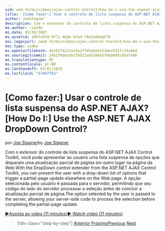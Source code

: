 ```yaml
---
uid: web-forms/videos/ajax-control-toolkit/how-do-i-use-the-aspnet-ajax-dropdown-control
title: '[Como fazer:] Usar o controle de lista suspensa do ASP.NET AJAX? | Microsoft Docs'
author: JoeStagner
description: Com o extensor do controle de lista suspensa do ASP.NET AJAX Control Toolkit, você pode apresentar ao usuário uma lista suspensa de opções que disparam um parcial-pa...
ms.author: riande
ms.date: 03/30/2007
ms.assetid: a997a9f8-9f71-4b9e-b7ed-f8e3a0daa576
msc.legacyurl: /web-forms/videos/ajax-control-toolkit/how-do-i-use-the-aspnet-ajax-dropdown-control
msc.type: video
ms.openlocfilehash: 8e253f4213af4a1ffe5e5ee133dec931fcf4a46d
ms.sourcegitcommit: 24b1f6decbb17bb22a45166e5fdb0845c65af498
ms.translationtype: MT
ms.contentlocale: pt-BR
ms.lasthandoff: 03/01/2019
ms.locfileid: "57047763"
---
```

<a name="how-do-i-use-the-aspnet-ajax-dropdown-control"></a><span data-ttu-id="1a269-104">[Como fazer:] Usar o controle de lista suspensa do ASP.NET AJAX?</span><span class="sxs-lookup"><span data-stu-id="1a269-104">[How Do I:] Use the ASP.NET AJAX DropDown Control?</span></span>
====================
<span data-ttu-id="1a269-105">por [Joe Stagner](https://github.com/JoeStagner)</span><span class="sxs-lookup"><span data-stu-id="1a269-105">by [Joe Stagner](https://github.com/JoeStagner)</span></span>

<span data-ttu-id="1a269-106">Com o extensor do controle de lista suspensa do ASP.NET AJAX Control Toolkit, você pode apresentar ao usuário uma lista suspensa de opções que disparam uma atualização parcial de página em outro lugar na página da Web.</span><span class="sxs-lookup"><span data-stu-id="1a269-106">With the DropDown control extender from the ASP.NET AJAX Control Toolkit, you can present the user with a drop-down list of options that trigger a partial-page update elsewhere on the Web page.</span></span> <span data-ttu-id="1a269-107">A opção selecionada pelo usuário é passada para o servidor, permitindo que seu código do lado do servidor processar a seleção antes de concluir a atualização parcial de página.</span><span class="sxs-lookup"><span data-stu-id="1a269-107">The option selected by the user is passed to the server, allowing your server-side code to process the selection before completing the partial-page update.</span></span>

[<span data-ttu-id="1a269-108">&#9654;Assista ao vídeo (11 minutos)</span><span class="sxs-lookup"><span data-stu-id="1a269-108">&#9654; Watch video (11 minutes)</span></span>](https://channel9.msdn.com/Blogs/ASP-NET-Site-Videos/how-do-i-use-the-aspnet-ajax-dropdown-control)

> [!div class="step-by-step"]
> <span data-ttu-id="1a269-109">[Anterior](how-do-i-configure-the-aspnet-ajax-calendar-control.md)
> [Próximo](how-do-i-use-the-aspnet-ajax-maskededit-controls.md)</span><span class="sxs-lookup"><span data-stu-id="1a269-109">[Previous](how-do-i-configure-the-aspnet-ajax-calendar-control.md)
[Next](how-do-i-use-the-aspnet-ajax-maskededit-controls.md)</span></span>
